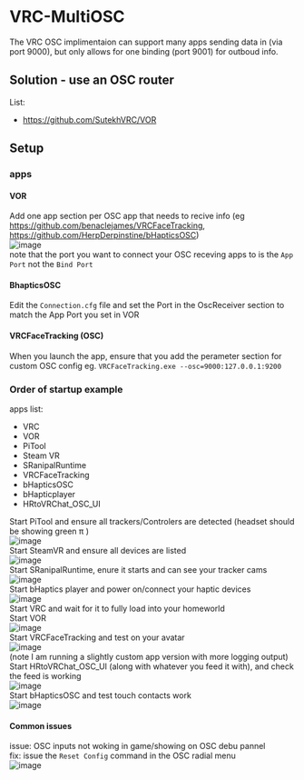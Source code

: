 # VRC-MultiOSC

The VRC OSC implimentaion can support many apps sending data in (via port 9000), but only allows for one binding (port 9001) for outboud info.  

## Solution - use an OSC router
List:  
- https://github.com/SutekhVRC/VOR

## Setup

### apps
#### VOR
Add one app section per OSC app that needs to recive info (eg https://github.com/benaclejames/VRCFaceTracking, https://github.com/HerpDerpinstine/bHapticsOSC)  
![image](https://user-images.githubusercontent.com/31048789/180659384-4e32646c-8525-486a-a4f7-fe2da447670e.png)  
note that the port you want to connect your OSC receving apps to is the `App Port` not the `Bind Port`  

#### BhapticsOSC
Edit the `Connection.cfg` file and set the Port in the OscReceiver section to match the App Port you set in VOR  

#### VRCFaceTracking (OSC)
When you launch the app, ensure that you add the perameter section for custom OSC config eg. `VRCFaceTracking.exe --osc=9000:127.0.0.1:9200`  

### Order of startup example
apps list:  
- VRC
- VOR
- PiTool
- Steam VR
- SRanipalRuntime
- VRCFaceTracking
- bHapticsOSC
- bHapticplayer
- HRtoVRChat_OSC_UI

 
Start PiTool and ensure all trackers/Controlers are detected (headset should be showing green π )  
![image](https://user-images.githubusercontent.com/31048789/180659952-0b87ef44-1d7a-40b6-b8a8-834e5e2ae608.png)  
Start SteamVR and ensure all devices are listed  
![image](https://user-images.githubusercontent.com/31048789/180659986-808f9718-da59-4001-a362-c21307eb4aca.png)  
Start SRanipalRuntime, enure it starts and can see your tracker cams  
![image](https://user-images.githubusercontent.com/31048789/180660019-d6b86f4e-8057-4dbb-9583-ca856cc08863.png)  
Start bHaptics player and power on/connect your haptic devices  
![image](https://user-images.githubusercontent.com/31048789/180660165-29878a06-9957-482c-89c3-b9668d540a13.png)  
Start VRC and wait for it to fully load into your homeworld  
Start VOR  
![image](https://user-images.githubusercontent.com/31048789/180660217-05812366-dce2-431b-ad3f-57ee7d0219f2.png)  
Start VRCFaceTracking and test on your avatar  
![image](https://user-images.githubusercontent.com/31048789/180660339-b6773ba0-a1ce-4b03-adf7-dbf8a321c87f.png)  
(note I am running a slightly custom app version with more logging output)  
Start HRtoVRChat_OSC_UI (along with whatever you feed it with), and check the feed is working  
![image](https://user-images.githubusercontent.com/31048789/180660454-92cd2aac-5002-4988-9f78-b308d6609c05.png)  
Start bHapticsOSC and test touch contacts work  
![image](https://user-images.githubusercontent.com/31048789/180660544-6eeb3214-3eed-41a9-bf77-10c70c8fd7fe.png)  


#### Common issues
issue: OSC inputs not woking in game/showing on OSC debu pannel  
fix: issue the `Reset Config` command in the OSC radial menu  
![image](https://user-images.githubusercontent.com/31048789/180660649-70a804f9-d28a-4475-9e20-aae437374838.png)  






